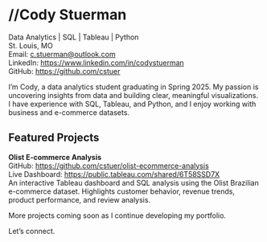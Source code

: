 # //Cody Stuerman

Data Analytics | SQL | Tableau | Python  
St. Louis, MO  
Email: c.stuerman@outlook.com  
LinkedIn: https://www.linkedin.com/in/codystuerman  
GitHub: https://github.com/cstuer

I’m Cody, a data analytics student graduating in Spring 2025. My passion is uncovering insights from data and building clear, meaningful visualizations. I have experience with SQL, Tableau, and Python, and I enjoy working with business and e-commerce datasets.

## Featured Projects

**Olist E-commerce Analysis**  
GitHub: https://github.com/cstuer/olist-ecommerce-analysis  
Live Dashboard: https://public.tableau.com/shared/6T58SSD7X  
An interactive Tableau dashboard and SQL analysis using the Olist Brazilian e-commerce dataset. Highlights customer behavior, revenue trends, product performance, and review analysis.

More projects coming soon as I continue developing my portfolio.

Let’s connect.
